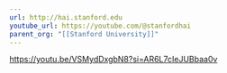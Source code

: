 ```yaml
---
url: http://hai.stanford.edu
youtube_url: https://youtube.com/@stanfordhai
parent_org: "[[Stanford University]]"
---
```



https://youtu.be/VSMydDxgbN8?si=AR6L7cIeJUBbaa0v